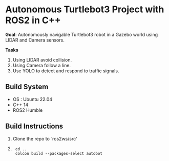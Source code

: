 # Autonomous Turtlebot3 Project with ROS2 in C++

**Goal**: Autonomously navigable Turtlebot3 robot in a Gazebo world using LIDAR and Camera sensors.

**Tasks**

1. Using LIDAR avoid collision.
2. Using Camera follow a line.
3. Use YOLO to detect and respond to traffic signals.

## Build System

* OS : Ubuntu 22.04
* C++ 14
* ROS2 Humble

## Build Instructions

1. Clone the repo to `ros2ws/src'
2. ```
    cd ..
    colcon build --packages-select autobot
    ```
